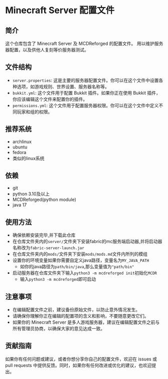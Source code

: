 # Minecraft Server 配置文件  
  
## 简介  
  
这个仓库包含了 Minecraft Server 及 MCDReforged 的配置文件。
用以维护服务器配置，以及供他人复刻等价服务器测试。

  
## 文件结构  
  
* `server.properties`: 这是主要的服务器配置文件。你可以在这个文件中设置各种选项，如游戏规则、世界设置、服务器名称等。  
* `bukkit.yml`: 这个文件用于配置 Bukkit 插件。如果你正在使用 Bukkit 插件，你应该编辑这个文件来配置你的插件。  
* `permissions.yml`: 这个文件用于配置服务器权限。你可以在这个文件中定义不同玩家和组的权限。  

## 推荐系统
* archlinux
* ubuntu
* fedora
* 类似的linux系统

## 依赖
* git
* python 3.10及以上
* MCDReforged(python module)
* java 17
  
## 使用方法  
* 确保依赖安装完毕,并下载此仓库
* 在仓库文件夹内的`server/`文件夹下安装fabric的mc服务端启动器,并将启动器名称改为`fabric-server-launch.jar`
* 在仓库文件夹内的`mods/`文件夹下安装`mods/mods.md`文件内所列的模组
* 设置你的环境变量如果你需要自定义java路径，变量名为`MY_JAVA_PATH`
    * 如你的java路径为`path/bin/java`,那么变量值为`"path/bin"`
* 启动服务器在仓库文件夹下输入`python3 -m mcdreforged init`初始化`MCDR`
    * 输入`python3 -m mcdreforged`即可启动
  

  
## 注意事项  
  
* 在编辑配置文件之前，建议备份原始文件，以防止意外情况发生。  
* 请确保你理解你正在编辑的配置项的含义和影响，不要随意更改它们。  
* 如果你的 Minecraft Server 是多人游戏服务器，建议在编辑配置文件之前与所有管理员协商，以确保大家的意见达成一致。  
  
## 贡献指南  
  
如果你有任何问题或建议，或者你想分享你自己的配置文件，欢迎在 issues 或 pull requests 中提供反馈。同时，如果你有任何改进或优化的建议，也欢迎提出。  
